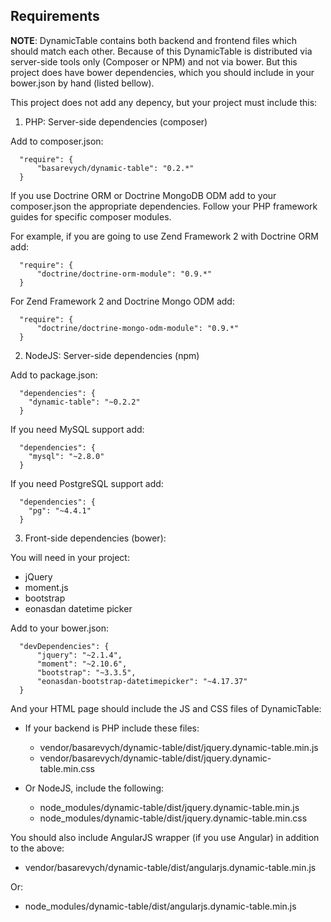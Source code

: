 Requirements
------------

**NOTE**: DynamicTable contains both backend and frontend files which should match each other.
          Because of this DynamicTable is distributed via server-side tools only (Composer or NPM) and not via bower.
          But this project does have bower dependencies, which you should include in your bower.json by hand
          (listed bellow).

This project does not add any depency, but your project must include this:

1. PHP: Server-side dependencies (composer)

  Add to composer.json:

  ```
    "require": {
        "basarevych/dynamic-table": "0.2.*"
    }
  ```

  If you use Doctrine ORM or Doctrine MongoDB ODM add to your composer.json the appropriate
  dependencies. Follow your PHP framework guides for specific composer modules.

  For example, if you are going to use Zend Framework 2 with Doctrine ORM add:

  ```
    "require": {
        "doctrine/doctrine-orm-module": "0.9.*"
    }
  ```

  For Zend Framework 2 and Doctrine Mongo ODM add:

  ```
    "require": {
        "doctrine/doctrine-mongo-odm-module": "0.9.*"
    }
  ```

2. NodeJS: Server-side dependencies (npm)

  Add to package.json:

  ```
    "dependencies": {
      "dynamic-table": "~0.2.2"
    }
  ```

  If you need MySQL support add:

  ```
    "dependencies": {
      "mysql": "~2.8.0"
    }
  ```

  If you need PostgreSQL support add:

  ```
    "dependencies": {
      "pg": "~4.4.1"
    }
  ```

3. Front-side dependencies (bower):

  You will need in your project:

  * jQuery
  * moment.js
  * bootstrap
  * eonasdan datetime picker

  Add to your bower.json:

  ```
    "devDependencies": {
        "jquery": "~2.1.4",
        "moment": "~2.10.6",
        "bootstrap": "~3.3.5",
        "eonasdan-bootstrap-datetimepicker": "~4.17.37"
    }
  ```

  And your HTML page should include the JS and CSS files of DynamicTable:

  * If your backend is PHP include these files:

    * vendor/basarevych/dynamic-table/dist/jquery.dynamic-table.min.js
    * vendor/basarevych/dynamic-table/dist/jquery.dynamic-table.min.css

  * Or NodeJS, include the following:

    * node_modules/dynamic-table/dist/jquery.dynamic-table.min.js
    * node_modules/dynamic-table/dist/jquery.dynamic-table.min.css

  You should also include AngularJS wrapper (if you use Angular) in addition to the above:

  * vendor/basarevych/dynamic-table/dist/angularjs.dynamic-table.min.js

  Or:

  * node_modules/dynamic-table/dist/angularjs.dynamic-table.min.js

